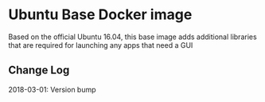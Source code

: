 # Ubuntu Base Docker image

Based on the official Ubuntu 16.04, this base image adds additional libraries that are required for launching any apps that need a GUI

## Change Log

2018-03-01: Version bump
